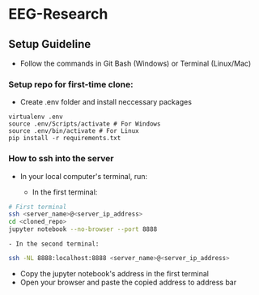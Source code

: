 # EEG-Research

## Setup Guideline

- Follow the commands in Git Bash (Windows) or Terminal (Linux/Mac)

### Setup repo for first-time clone:

- Create .env folder and install neccessary packages 

```
virtualenv .env 
source .env/Scripts/activate # For Windows
source .env/bin/activate # For Linux
pip install -r requirements.txt
```

### How to ssh into the server

- In your local computer's terminal, run:

    - In the first terminal:

```bash
# First terminal
ssh <server_name>@<server_ip_address>
cd <cloned_repo>
jupyter notebook --no-browser --port 8888
```
    - In the second terminal:

```bash
ssh -NL 8888:localhost:8888 <server_name>@<server_ip_address>
```

- Copy the jupyter notebook's address in the first terminal 
- Open your browser and paste the copied address to address bar




